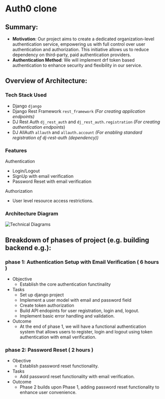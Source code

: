 # Auth0 clone

## **Summary:**

- **Motivation**: Our project aims to create a dedicated organization-level authentication service, empowering us with full control over user authentication and authorization. This initiative allows us to reduce dependency on third-party, paid authentication providers.
- **Authentication Method**: We will implement drf token based authentication to enhance security and flexibility in our service.

## Overview of Architecture:

### Tech Stack Used

- Django `django`
- Django Rest Framework `rest_framework` *(For creating application endpoints)*
- DJ Rest Auth `dj_rest_auth` and `dj_rest_auth.registration` *(For creating authentication endpoints*)
- DJ AllAuth `allauth` and `allauth.account` *(For enabling standard registration of dj-rest-auth (dependency))*

### Features

Authentication

- Login/Logout
- SignUp with email verification
- Password Reset with email verification

Authorization

- User level resource access restrictions.

### Architecture Diagram
![Technical Diagrams](https://github.com/VinodKW/auth0-clone/assets/40213599/7e3b651d-814f-4b2b-ace4-a1f18eb1f43f)

## Breakdown of phases of project (e.g. building backend e.g.):

### phase 1: Authentication Setup with Email Verification ( 6 hours )

- Objective
    - Establish the core authentication functinality
- Tasks
    - Set up django project
    - Implement a user model with email and password field
    - Create token authorization
    - Build API endopints for user registration, login and, logout.
    - Implement basic error handling and validation.
- Outcome
    - At the end of phase 1, we will have a functional authentication system that allows users to register, login and logout using token authentication with email verification.

### phase 2: Password Reset ( 2 hours )

- Obective
    - Establish password reset functionality.
- Tasks
    - Add password reset functionality with email verification.
- Outcome
    - Phase 2 builds upon Phase 1, adding password reset functionality to enhance user convenience.
